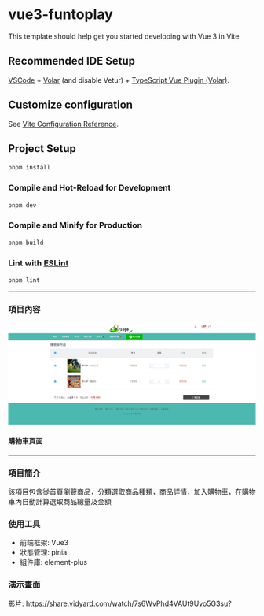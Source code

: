 # vue3-funtoplay

This template should help get you started developing with Vue 3 in Vite.

## Recommended IDE Setup

[VSCode](https://code.visualstudio.com/) + [Volar](https://marketplace.visualstudio.com/items?itemName=Vue.volar) (and disable Vetur) + [TypeScript Vue Plugin (Volar)](https://marketplace.visualstudio.com/items?itemName=Vue.vscode-typescript-vue-plugin).

## Customize configuration

See [Vite Configuration Reference](https://vitejs.dev/config/).

## Project Setup

```sh
pnpm install
```

### Compile and Hot-Reload for Development

```sh
pnpm dev
```

### Compile and Minify for Production

```sh
pnpm build
```

### Lint with [ESLint](https://eslint.org/)

```sh
pnpm lint
```
---

### 項目內容
![image](https://github.com/newsaokm26/vue-cart-project/blob/main/img/%E8%B3%BC%E7%89%A9%E8%BB%8A%E5%85%A7%E5%AE%B9.png)

#### 購物車頁面
---
### 項目簡介
該項目包含從首頁瀏覽商品，分類選取商品種類，商品詳情，加入購物車，在購物車內自動計算選取商品總量及金額

### 使用工具
* 前端框架: Vue3
* 狀態管理: pinia
* 組件庫: element-plus

### 演示畫面
影片: https://share.vidyard.com/watch/7s6WvPhd4VAUt9Uvo5G3su?
